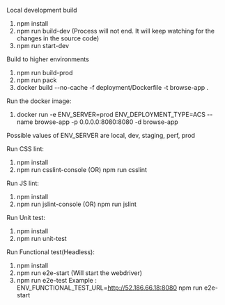 Local development build
1. npm install
2. npm run build-dev  (Process will not end. It will keep watching for the changes in the source code)
3. npm run start-dev

Build to higher environments
1. npm run build-prod
2. npm run pack
3. docker build --no-cache -f deployment/Dockerfile -t browse-app .

Run the docker image:
1. docker run -e ENV_SERVER=prod ENV_DEPLOYMENT_TYPE=ACS --name browse-app -p 0.0.0.0:8080:8080 -d browse-app

Possible values of ENV_SERVER are local, dev, staging, perf, prod

Run CSS lint:
1. npm install
2. npm run csslint-console (OR) npm run csslint

Run JS lint:
1. npm install
2. npm run jslint-console (OR) npm run jslint

Run Unit test:
1. npm install
2. npm run unit-test

Run Functional test(Headless):
1. npm install
2. npm run e2e-start (Will start the webdriver)
3. npm run e2e-test
Example : ENV_FUNCTIONAL_TEST_URL=http://52.186.66.18:8080 npm run e2e-start